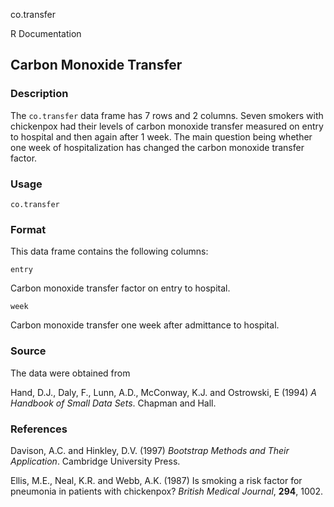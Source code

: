 co.transfer

R Documentation

##  Carbon Monoxide Transfer

### Description

The `co.transfer` data frame has 7 rows and 2 columns. Seven smokers with
chickenpox had their levels of carbon monoxide transfer measured on entry to
hospital and then again after 1 week. The main question being whether one week
of hospitalization has changed the carbon monoxide transfer factor.

### Usage

    
    co.transfer

### Format

This data frame contains the following columns:

`entry`

Carbon monoxide transfer factor on entry to hospital.

`week`

Carbon monoxide transfer one week after admittance to hospital.

### Source

The data were obtained from

Hand, D.J., Daly, F., Lunn, A.D., McConway, K.J. and Ostrowski, E (1994) _A
Handbook of Small Data Sets_. Chapman and Hall.

### References

Davison, A.C. and Hinkley, D.V. (1997) _Bootstrap Methods and Their
Application_. Cambridge University Press.

Ellis, M.E., Neal, K.R. and Webb, A.K. (1987) Is smoking a risk factor for
pneumonia in patients with chickenpox? _British Medical Journal_, **294**,
1002.

